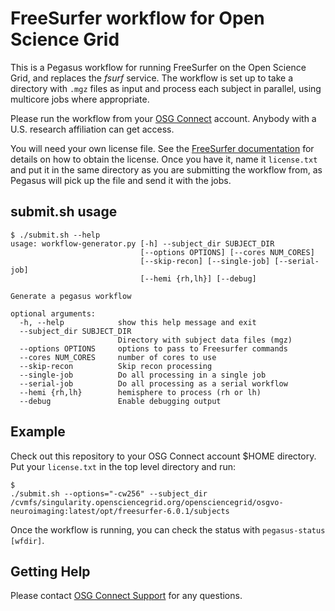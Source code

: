# FreeSurfer workflow for Open Science Grid

This is a Pegasus workflow for running FreeSurfer on the Open Science Grid, and replaces the *fsurf* service. The workflow is set up to take a directory with `.mgz` files as input and process each subject in parallel, using multicore jobs where appropriate.

Please run the workflow from your [OSG Connect](https://osgconnect.net/) account. Anybody with a U.S. research affiliation can get access.

You will need your own license file. See the [FreeSurfer documentation](https://surfer.nmr.mgh.harvard.edu/fswiki/DownloadAndInstall#License) for details on how to obtain the license. Once you have it, name it `license.txt` and put it in the same directory as you are submitting the workflow from, as Pegasus will pick up the file and send it with the jobs.

## submit.sh usage

```
$ ./submit.sh --help
usage: workflow-generator.py [-h] --subject_dir SUBJECT_DIR
                             [--options OPTIONS] [--cores NUM_CORES]
                             [--skip-recon] [--single-job] [--serial-job]
                             [--hemi {rh,lh}] [--debug]

Generate a pegasus workflow

optional arguments:
  -h, --help            show this help message and exit
  --subject_dir SUBJECT_DIR
                        Directory with subject data files (mgz)
  --options OPTIONS     options to pass to Freesurfer commands
  --cores NUM_CORES     number of cores to use
  --skip-recon          Skip recon processing
  --single-job          Do all processing in a single job
  --serial-job          Do all processing as a serial workflow
  --hemi {rh,lh}        hemisphere to process (rh or lh)
  --debug               Enable debugging output
```

## Example

Check out this repository to your OSG Connect account $HOME directory. Put your `license.txt` in the top level directory and run:

```
$ 
./submit.sh --options="-cw256" --subject_dir /cvmfs/singularity.opensciencegrid.org/opensciencegrid/osgvo-neuroimaging:latest/opt/freesurfer-6.0.1/subjects
```

Once the workflow is running, you can check the status with `pegasus-status [wfdir]`. 

## Getting Help

Please contact [OSG Connect Support](https://osgconnect.net) for any questions.


